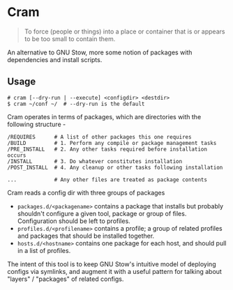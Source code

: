 # Cram

> To force (people or things) into a place or container that is or appears to be too small to contain them.

An alternative to GNU Stow, more some notion of packages with dependencies and install scripts.

## Usage

```
# cram [--dry-run | --execute] <configdir> <destdir>
$ cram ~/conf ~/  # --dry-run is the default
```

Cram operates in terms of packages, which are directories with the following structure -

```
/REQUIRES      # A list of other packages this one requires
/BUILD         # 1. Perform any compile or package management tasks
/PRE_INSTALL   # 2. Any other tasks required before installation occurs
/INSTALL       # 3. Do whatever constitutes installation
/POST_INSTALL  # 4. Any cleanup or other tasks following installation

...            # Any other files are treated as package contents

```

Cram reads a config dir with three groups of packages
- `packages.d/<packagename>` contains a package that installs but probably shouldn't configure a given tool, package or group of files.
  Configuration should be left to profiles.
- `profiles.d/<profilename>` contains a profile; a group of related profiles and packages that should be installed together.
- `hosts.d/<hostname>` contains one package for each host, and should pull in a list of profiles.

The intent of this tool is to keep GNU Stow's intuitive model of deploying configs via symlinks, and augment it with a useful pattern for talking about "layers" / "packages" of related configs.
